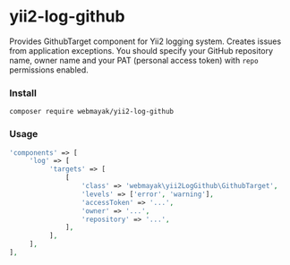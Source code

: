# yii2-log-github

Provides GithubTarget component for Yii2 logging system. Creates issues from application exceptions. You should specify your GitHub repository name, owner name and your PAT (personal access token) with `repo` permissions enabled.

### Install

```composer require webmayak/yii2-log-github```

### Usage

```php
'components' => [
     'log' => [
          'targets' => [
              [
                  'class' => 'webmayak\yii2LogGithub\GithubTarget',
                  'levels' => ['error', 'warning'],
                  'accessToken' => '...',
                  'owner' => '...',
                  'repository' => '...',
              ],
          ],
     ],
],
```
